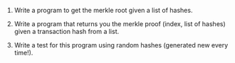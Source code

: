 1. Write a program to get the merkle root given a list of hashes.

2. Write a program that returns you the merkle proof (index, list of hashes) given a transaction hash from a list.

3. Write a test for this program using random hashes (generated new every time!).
